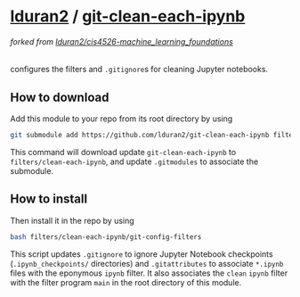# [lduran2] / [git-clean-each-ipynb]
###### forked from [lduran2/cis4526-machine_learning_foundations]

configures the filters and `.gitignore`s for cleaning Jupyter
notebooks.

## How to download

Add this module to your repo from its root directory by using
```bash
git submodule add https://github.com/lduran2/git-clean-each-ipynb filters/clean-each-ipynb
```

This command will download update `git-clean-each-ipynb` to
`filters/clean-each-ipynb`, and update `.gitmodules` to associate the
submodule.

## How to install

Then install it in the repo by using
```bash
bash filters/clean-each-ipynb/git-config-filters
```

This script updates `.gitignore` to ignore Jupyter Notebook checkpoints
(`.ipynb_checkpoints/` directories) and `.gitattributes` to associate
`*.ipynb` files with the eponymous `ipynb` filter.  It also associates
the `clean` `ipynb` filter with the filter program `main` in the root
directory of this module.

[lduran2]: https://github.com/lduran2
[git-clean-each-ipynb]: https://github.com/lduran2/git-clean-each-ipynb
[lduran2/cis4526-machine_learning_foundations]: https://github.com/lduran2/cis4526-machine_learning_foundations
